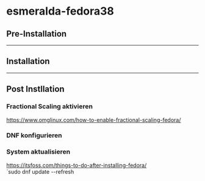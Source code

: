 # esmeralda-fedora38

## Pre-Installation

---

## Installation

---

## Post Instllation

### Fractional Scaling aktivieren

https://www.omglinux.com/how-to-enable-fractional-scaling-fedora/

### DNF konfigurieren
### System aktualisieren

https://itsfoss.com/things-to-do-after-installing-fedora/  
`sudo dnf update --refresh
